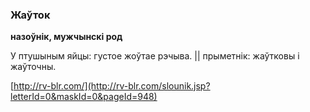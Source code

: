 ### Жаўток
**назоўнік, мужчынскі род**

У птушыным яйцы: густое жоўтае рэчыва. || прыметнік: жаўтковы і жаўточны.

<a rel="author">[http://rv-blr.com/](http://rv-blr.com/slounik.jsp?letterId=0&maskId=0&pageId=948)</a>
